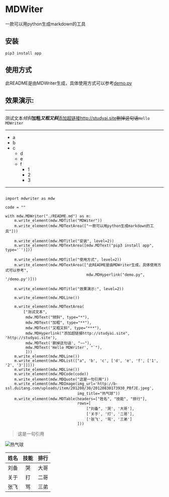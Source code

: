 # MDWiter

一款可以用python生成markdown的工具

## 安装

`pip3 install app`

## 使用方式

此README是由MDWriter生成，具体使用方式可以参考[demo.py](/demo.py "")

## 效果演示:

---

测试文本*倾斜***加粗*****又粗又斜***[添加超链接http://studyai.site](http://studyai.site "")~~删掉这句话~~`Hello MDWriter`

---

- a
- b
- c
   - d
   - e
   - f
      - 1
      - 2
      - 3


---

```

import mdwriter as mdw

code = ""

with mdw.MDWriter("./README.md") as m:
    m.write_element(mdw.MDTitle("MDWiter"))
    m.write_element(mdw.MDTextArea(["一款可以用python生成markdown的工具"]))

    m.write_element(mdw.MDTitle("安装", level=2))
    m.write_element(mdw.MDTextArea([mdw.MDText("pip3 install app", type='`')]))

    m.write_element(mdw.MDTitle("使用方式", level=2))
    m.write_element(mdw.MDTextArea(["此README是由MDWriter生成，具体使用方式可以参考",
                                    mdw.MDHyperlink("demo.py", '/demo.py')]))

    m.write_element(mdw.MDTitle("效果演示:", level=2))

    m.write_element(mdw.MDLine())

    m.write_element(mdw.MDTextArea(
        ["测试文本",
         mdw.MDText("倾斜", type="*"),
         mdw.MDText("加粗", type="**"),
         mdw.MDText("又粗又斜", type="***"),
         mdw.MDHyperlink("添加超链接http://studyai.site", 'http://studyai.site'),
         mdw.MDText('删掉这句话', "~~"),
         mdw.MDText('Hello MDWriter', "`"),
         ]))
    m.write_element(mdw.MDLine())
    m.write_element(mdw.MDList(["a", 'b', 'c', ['d', 'e', 'f', ['1', '2', '3']]]))
    m.write_element(mdw.MDLine())
    m.write_element(mdw.MDCode(code))
    m.write_element(mdw.MDQuote("这是一句引用"))
    m.write_element(mdw.MDImage(img_url='http://b-ssl.duitang.com/uploads/item/201208/30/20120830173930_PBfJE.jpeg',
                                img_title="热气球"))
    m.write_element(mdw.MDTable(headers=["姓名", "技能", "排行"],
                                rows=[
                                    ["刘备", '哭', '大哥'],
                                    ['关于', '打', '二哥'],
                                    ['张飞', '骂', '三弟']
                                ]))

```

> 这是一句引用

![](http://b-ssl.duitang.com/uploads/item/201208/30/20120830173930_PBfJE.jpeg "热气球")

| 姓名 | 技能 | 排行 |
|:-:|:-:|:-:|
| 刘备 | 哭 | 大哥 |
| 关于 | 打 | 二哥 |
| 张飞 | 骂 | 三弟 |


